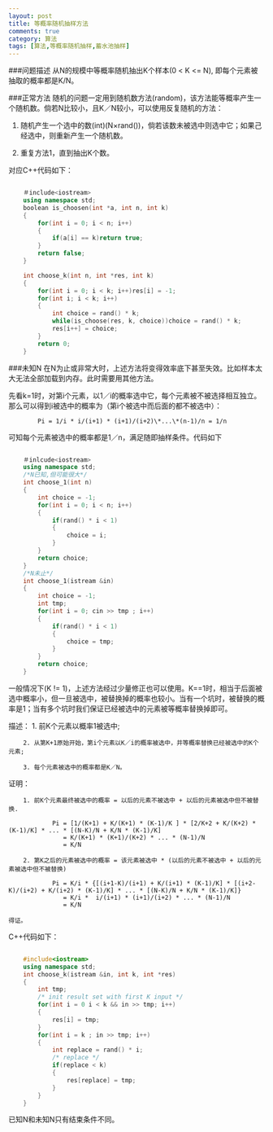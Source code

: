 ```yaml
---
layout: post
title: 等概率随机抽样方法
comments: true
category: 算法
tags: [算法,等概率随机抽样,蓄水池抽样]
---
```


###问题描述
从N的规模中等概率随机抽出K个样本(0 < K <= N), 即每个元素被抽取的概率都是K/N。

###正常方法
随机的问题一定用到随机数方法(random)，该方法能等概率产生一个随机数。倘若N比较小，且K／N较小，可以使用反复随机的方法：

1. 随机产生一个选中的数(int)(N×rand())，倘若该数未被选中则选中它；如果己经选中，则重新产生一个随机数。

2. 重复方法1，直到抽出K个数。

对应C++代码如下：

```C++

	＃include<iostream>
	using namespace std;
    boolean is_choosen(int *a, int n, int k)
    {
        for(int i = 0; i < n; i++)
        {
	        if(a[i] == k)return true;
        }
        return false;
    }

	int choose_k(int n, int *res, int k)
	{
	    for(int i = 0; i < k; i++)res[i] = -1;
		for(int i; i < k; i++)
		{
			int choice = rand() * k;
			while(is_choose(res, k, choice))choice = rand() * k;
			res[i++] = choice;
		}
		return 0;
	}

```

###未知N
在N为止或非常大时，上述方法将变得效率底下甚至失效。比如样本太大无法全部加载到内存。此时需要用其他方法。

先看k=1时，对第i个元素，以1／i的概率选中它，每个元素被不被选择相互独立。那么可以得到i被选中的概率为（第i个被选中而后面的都不被选中）：

```shell
		Pi = 1/i * i/(i+1) * (i+1)/(i+2)\*...\*(n-1)/n = 1/n
```

可知每个元素被选中的概率都是1／n，满足随即抽样条件。代码如下

```C++

	＃inlcude<iostream>
	using namespace std;
	/*N已知,但可能很大*/
	int choose_1(int n)
	{
		int choice = -1;
		for(int i = 0; i < n; i++)
		{
			if(rand() * i < 1)
			{
				choice = i;
			}
		}
		return choice;
	}
	/*N未止*/
	int choose_1(istream &in)
	{
		int choice = -1;
		int tmp;
		for(int i = 0; cin >> tmp ; i++)
		{
			if(rand() * i < 1)
			{
				choice = tmp;
			}
		}
		return choice;
	}

```

<!-- more -->

一般情况下(K != 1)，上述方法经过少量修正也可以使用。K==1时，相当于后面被选中概率小，但一旦被选中，被替换掉的概率也较小。当有一个坑时，被替换的概率是1；当有多个坑时我们保证已经被选中的元素被等概率替换掉即可。

描述：
		1. 前K个元素以概率1被选中;

		2. 从第K+1原始开始，第i个元素以K／i的概率被选中，并等概率替换已经被选中的K个元素;

		3. 每个元素被选中的概率都是K／N。

证明：

		1. 前K个元素最终被选中的概率 = 以后的元素不被选中 + 以后的元素被选中但不被替换.

```shell
			Pi = [1/(K+1) + K/(K+1) * (K-1)/K ] * [2/K+2 + K/(K+2) * (K-1)/K] * ... * [(N-K)/N + K/N * (K-1)/K] 
			   = K/(K+1) * (K+1)/(K+2) * ... * (N-1)/N
	           = K/N
```
	    2. 第K之后的元素被选中的概率 = 该元素被选中 * (以后的元素不被选中 + 以后的元素被选中但不被替换)

```shell
		    Pi = K/i * {[(i+1-K)/(i+1) + K/(i+1) * (K-1)/K] * [(i+2-K)/(i+2) + K/(i+2) * (K-1)/K] * ... * [(N-K)/N + K/N * (K-1)/K]}
		       = K/i *  i/(i+1) * (i+1)/(i+2) * ... * (N-1)/N
		       = K/N
```

	得证。

C++代码如下：

```C++

	#include<iostream>
	using namespace std;
	int choose_k(istream &in, int k, int *res)
	{
	    int tmp;
	    /* init result set with first K input */
	    for(int i = 0 i < k && in >> tmp; i++)
	    {
		    res[i] = tmp;
	    }
		for(int i = k ; in >> tmp; i++)
		{
			int replace = rand() * i;
			/* replace */
			if(replace < k)
			{
				res[replace] = tmp;
			}
		}
	}

```

已知N和未知N只有结束条件不同。
